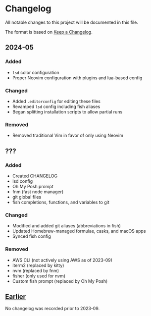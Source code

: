 # Changelog

All notable changes to this project will be documented in this file.

The format is based on [Keep a Changelog](https://keepachangelog.com/en/1.0.0/).

## 2024-05

### Added

- `lsd` color configuration
- Proper Neovim configuration with plugins and lua-based config

### Changed

- Added `.editorconfig` for editing these files
- Revamped `lsd` config including fish aliases
- Began splitting installation scripts to allow partial runs

### Removed

- Removed traditional Vim in favor of only using Neovim

## ???

### Added

- Created CHANGELOG
- lsd config
- Oh My Posh prompt
- fnm (fast node manager)
- git global files
- fish completions, functions, and variables to git

### Changed

- Modified and added git aliases (abbreviations in fish)
- Updated Homebrew-managed formulae, casks, and macOS apps
- Synced fish config

### Removed

- AWS CLI (not actively using AWS as of 2023-09)
- iterm2 (replaced by kitty)
- nvm (replaced by fnm)
- fisher (only used for nvm)
- Custom fish prompt (replaced by Oh My Posh)

## [Earlier]

No changelog was recorded prior to 2023-09.

[unreleased]: https://github.com/connorjs/dotfiles/compare/pre-changelog...HEAD
[earlier]: https://github.com/connorjs/dotfiles/compare/d161fac...pre-changelog
